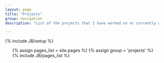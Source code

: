 ```yaml
---
layout: page
title: "Projects"
group: navigation
description: "List of the projects that I have worked on or currently working on"

---
```

{% include JB/setup %}

<ul class="nav">
 {% assign pages_list = site.pages %}
 {% assign group = 'projects' %}
 {% include JB/pages_list %}
</ul>